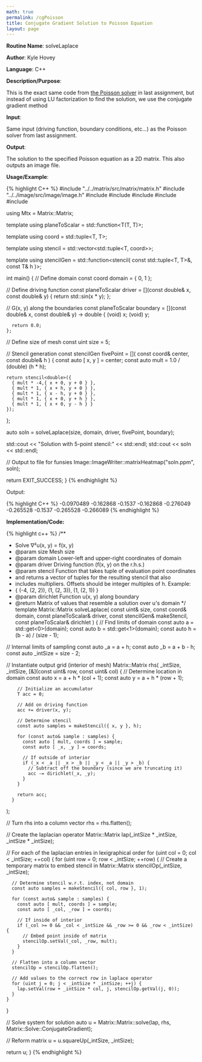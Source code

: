 ```yaml
---
math: true
permalink: /cgPoisson
title: Conjugate Gradient Solution to Poisson Equation
layout: page
---
```


**Routine Name**: solveLaplace

**Author**: Kyle Hovey

**Language**: C++

**Description/Purpose**:

This is the exact same code from [the Poisson solver](./laplace) in last assignment, but instead of using LU factorization to find the solution, we use the conjugate gradient method

**Input**:

Same input (driving function, boundary conditions, etc...) as the Poisson solver from last assignment.

**Output**:

The solution to the specified Poisson equation as a 2D matrix. This also outputs an image file.

**Usage/Example**:

{% highlight C++ %}
#include "../../matrix/src/matrix/matrix.h"
#include "../../image/src/image/image.h"
#include <functional>
#include <vector>
#include <iostream>
#include <limits>
#include <cmath>

using Mtx = Matrix::Matrix<double>;

template <typename T>
using planeToScalar = std::function<T(T, T)>;

template <typename T>
using coord = std::tuple<T, T>;

template <typename T>
using stencil = std::vector<std::tuple<T, coord<T>>>;

template <typename T>
using stencilGen = std::function<stencil<T>(
    const std::tuple<T, T>&,
    const T& h
)>;

int main() {
  // Define domain
  const coord<double> domain = { 0, 1 };

  // Define driving function
  const planeToScalar<double> driver =
    [](const double& x, const double& y) {
      return std::sin(x * y);
    };

  // G(x, y) along the boundaries
  const planeToScalar<double> boundary =
    [](const double& x, const double& y) -> double {
      (void) x;
      (void) y;

      return 0.0;
    };

  // Define size of mesh
  const uint size = 5;

  // Stencil generation
  const stencilGen<double> fivePoint = [](
      const coord<double>& center,
      const double& h
  ) {
    const auto [ x, y ] = center;
    const auto mult = 1.0 / (double) (h * h);

    return stencil<double>({
      { mult * -4,{ x + 0, y + 0 } },
      { mult * 1, { x + h, y + 0 } },
      { mult * 1, { x - h, y + 0 } },
      { mult * 1, { x + 0, y + h } },
      { mult * 1, { x + 0, y - h } }
    });
  };

  auto soln = solveLaplace<double>(size, domain, driver, fivePoint, boundary);

  std::cout << "Solution with 5-point stencil:" << std::endl;
  std::cout << soln << std::endl;

  // Output to file for funsies
  Image::ImageWriter::matrixHeatmap("soln.ppm", soln);

  return EXIT_SUCCESS;
}
{% endhighlight %}

Output:

{% highlight C++ %}
-0.0970489 -0.162868 -0.1537
-0.162868 -0.276049 -0.265528
-0.1537 -0.265528 -0.266089
{% endhighlight %}

**Implementation/Code:**

{% highlight c++ %}
/**
 * Solve ∇²u(x, y) = f(x, y)
 * @param size Mesh size
 * @param domain Lower-left and upper-right coordinates of domain
 * @param driver Driving function (f(x, y) on the r.h.s.)
 * @param stencil Function that takes tuple of evaluation point coordinates
 *  and returns a vector of tuples for the resulting stencil that also
 *  includes multipliers. Offsets should be integer multiples of h. Example:
 *    { (-4, (2, 2)), (1, (2, 3)), (1, (2, 1)) }
 * @param dirichlet Function u(x, y) along boundary
 * @return Matrix of values that resemble a solution over u's domain
 */
template <typename T>
Matrix::Matrix<T> solveLaplace(
    const uint& size,
    const coord<T>& domain,
    const planeToScalar<T>& driver,
    const stencilGen<T>& makeStencil,
    const planeToScalar<T>& dirichlet
) {
  // Find limits of domain
  const auto a = std::get<0>(domain);
  const auto b = std::get<1>(domain);
  const auto h = (b - a) / (size - 1);

  // Internal limits of sampling
  const auto _a = a + h;
  const auto _b = a + b - h;
  const auto _intSize = size - 2;

  // Instantiate output grid (interior of mesh)
  Matrix::Matrix<T> rhs(
      _intSize,
      _intSize,
      [&](const uint& row, const uint& col) {
        // Determine location in domain
        const auto x = a + h * (col + 1);
        const auto y = a + h * (row + 1);

        // Initialize an accumulator
        T acc = 0;

        // Add on driving function
        acc += driver(x, y);

        // Determine stencil
        const auto samples = makeStencil({ x, y }, h);

        for (const auto& sample : samples) {
          const auto [ mult, coords ] = sample;
          const auto [ _x, _y ] = coords;

          // If outside of interior
          if (_x < _a || _x > _b || _y < _a || _y > _b) {
            // Subtract off the boundary (since we are truncating it)
            acc -= dirichlet(_x, _y);
          }
        }

        return acc;
      }
  );

  // Turn rhs into a column vector
  rhs = rhs.flatten();

  // Create the laplacian operator
  Matrix::Matrix<T> lap(_intSize * _intSize, _intSize * _intSize);

  // For each of the laplacian entries in lexigraphical order
  for (uint col = 0; col < _intSize; ++col) {
    for (uint row = 0; row < _intSize; ++row) {
      // Create a temporary matrix to embed stencil in
      Matrix::Matrix<T> stencilOp(_intSize, _intSize);

      // Determine stencil w.r.t. index, not domain
      const auto samples = makeStencil({ col, row }, 1);

      for (const auto& sample : samples) {
        const auto [ mult, coords ] = sample;
        const auto [ _col, _row ] = coords;

        // If inside of interior
        if (_col >= 0 && _col < _intSize && _row >= 0 && _row < _intSize) {
          // Embed point inside of matrix
          stencilOp.setVal(_col, _row, mult);
        }
      }

      // Flatten into a column vector
      stencilOp = stencilOp.flatten();

      // Add values to the correct row in laplace operator
      for (uint j = 0; j < _intSize * _intSize; ++j) {
        lap.setVal(row + _intSize * col, j, stencilOp.getVal(j, 0));
      }
    }
  }

  // Solve system for solution
  auto u = Matrix::Matrix<T>::solve(lap, rhs, Matrix::Solve::ConjugateGradient);

  // Reform matrix
  u = u.squareUp(_intSize, _intSize);

  return u;
}
{% endhighlight %}
